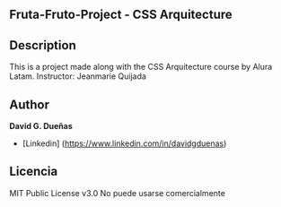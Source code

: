 ## Fruta-Fruto-Project - CSS Arquitecture

## Description
This is a project made along with the CSS Arquitecture course by Alura Latam.
Instructor: Jeanmarie Quijada

## Author 
**David G. Dueñas**

* [Linkedin] (https://www.linkedin.com/in/davidgduenas)

## Licencia  
MIT Public License v3.0
No puede usarse comercialmente
